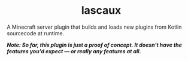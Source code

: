 <h1 align="center">lascaux</h1>

A Minecraft server plugin that builds and loads new plugins from Kotlin sourcecode at runtime.

***Note: So far, this plugin is just a proof of concept. It doesn't have the features you'd expect &mdash; or really any features at all.***
